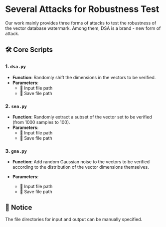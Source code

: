 # Several Attacks for Robustness Test

Our work mainly provides three forms of attacks to test the robustness of the vector database watermark. Among them, DSA is a brand - new form of attack.

## 🛠 Core Scripts

### 1. `dsa.py`
- **Function**: Randomly shift the dimensions in the vectors to be verified.
- **Parameters**:
  - 🔄 Input file path
  - 🔄 Save file path

### 2. `sea.py`
- **Function**: Randomly extract a subset of the vector set to be verified (from 1000 samples to 100).
- **Parameters**:
  - 🔄 Input file path
  - 🔄 Save file path

### 3. `gna.py`
- **Function**: Add random Gaussian noise to the vectors to be verified according to the distribution of the vector dimensions themselves.

- **Parameters**:
  - 🔄 Input file path
  - 🔄 Save file path

## 🔌 Notice

The file directories for input and output can be manually specified.


<!--## ⚠️ Important Notice

Due to equipment failure, the following scripts are currently temporarily unavailable and will be added to the repository soon:

- sample.py (to be added shortly)
- judge.py (to be added shortly)
-->
